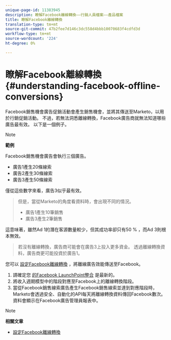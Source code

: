 ```yaml
---
unique-page-id: 11383945
description: 瞭解Facebook離線轉換——行銷人員檔案——產品檔案
title: 瞭解Facebook離線轉換
translation-type: tm+mt
source-git-commit: 47b2fee7d146c3dc558d4bbb10070683f4cdfd3d
workflow-type: tm+mt
source-wordcount: '224'
ht-degree: 0%

---
```



# 瞭解Facebook離線轉換 {#understanding-facebook-offline-conversions}

Facebook銷售機會廣告促銷活動會產生銷售機會，並將其傳送至Marketo，以用於行銷促銷活動。 不過，若無法洞悉離線轉換，Facebook廣告商就無法知道哪些廣告最有效。 以下是一個例子。

>[!NOTE]
>
>**範例**
>
>Facebook銷售機會廣告會執行三個廣告。
>
>* 廣告1產生20條線索
>* 廣告2產生30條線索
>* 廣告3產生50條線索

>
>
僅從這些數字來看，廣告3似乎最有效。
>
>但是，當從Marketo的角度看資料時，會出現不同的情況。
>
>* 廣告1產生10筆銷售
>* 廣告3產生2筆銷售

>
>
這意味著，雖然Ad 1的潛在客源數量較少，但其成功率卻只有50 % ，而Ad 3則根本無效。
>
>若沒有離線轉換，廣告商可能會在廣告3上投入更多資金。 透過離線轉換資料，廣告商更可能投資於廣告1。

您可以 [設定Facebook離線轉換](set-up-facebook-offline-conversions.md) ，將離線廣告效能傳送至Facebook。

1. 請確定您 [的Facebook LaunchPoint整合](../../../product-docs/demand-generation/ad-network-integrations/add-facebook-custom-audiences-as-a-launchpoint-service.md) 是最新的。
1. 將收入週期模型中的階段對應至Facebook上的離線轉換階段。
1. 當從Facebook銷售線索廣告產生Facebook銷售線索並達到對應階段時，Marketo會透過安全、自動化的API每天將離線轉換資料傳回Facebook數次。 資料會顯示在Facebook廣告管理員報表中。

>[!NOTE]
>
>**相關文章**
>
>* [設定Facebook離線轉換](set-up-facebook-offline-conversions.md)

>



